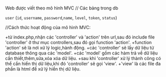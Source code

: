 # 
Web được viết theo mô hình MVC
// Các bảng trong db

`user` (`id`, `username`, `password`,`name`, `level`, `token`, `status`)



//Cách thức hoạt động của mô hình MVC:

+từ index.php,nhận các 'controller' và 'action' trên url,sau đó include file 'controller' ở thư mục controllers,sau đó gọi function 'action'.
+function 'action' sẽ là nơi xử lý logic,hành động.
+các 'controller' sẽ lấy dữ liệu từ database thông qua các 'model'.
+các 'model' gồm các hàm trả về dữ liệu cần thiết,thêm,sửa,xóa xóa dữ liệu.
+sau khi 'controller' xử lý thành công có thể cần hiển thị dữ liệu,khi đó 'controller' sẽ gọi 'view'.
+'view' là các file đa phần là html để xử lý hiển thị dữ liệu.
